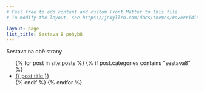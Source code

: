 ```yaml
---
# Feel free to add content and custom Front Matter to this file.
# To modify the layout, see https://jekyllrb.com/docs/themes/#overriding-theme-defaults

layout: page
list_title: Sestava 8 pohybů
---
```


Sestava na obě strany

<ul>
  {% for post in site.posts %}
    {% if post.categories contains "sestava8" %}
      <li><a href="{{ post.url }}">{{ post.title }}</a></li>
    {% endif %}
  {% endfor %}
</ul>


